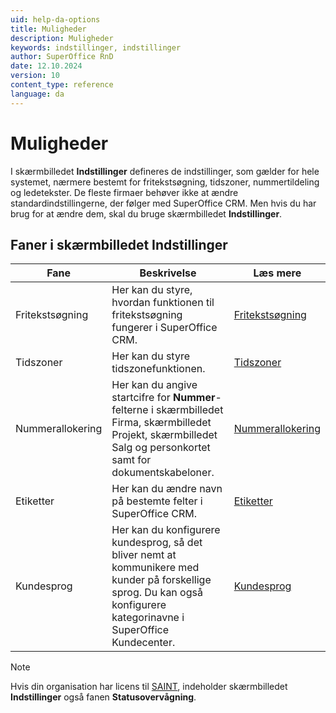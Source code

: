 ```yaml
---
uid: help-da-options
title: Muligheder
description: Muligheder
keywords: indstillinger, indstillinger
author: SuperOffice RnD
date: 12.10.2024
version: 10
content_type: reference
language: da
---
```


# Muligheder

I skærmbilledet **Indstillinger** defineres de indstillinger, som gælder for hele systemet, nærmere bestemt for fritekstsøgning, tidszoner, nummertildeling og ledetekster. De fleste firmaer behøver ikke at ændre standardindstillingerne, der følger med SuperOffice CRM. Men hvis du har brug for at ændre dem, skal du bruge skærmbilledet **Indstillinger**.

## Faner i skærmbilledet Indstillinger

| Fane | Beskrivelse | Læs mere |
|---|---|---|
| Fritekstsøgning | Her kan du styre, hvordan funktionen til fritekstsøgning fungerer i SuperOffice CRM. | [Fritekstsøgning][1] |
| Tidszoner | Her kan du styre tidszonefunktionen. | [Tidszoner][2] |
| Nummerallokering | Her kan du angive startcifre for **Nummer**-felterne i skærmbilledet Firma, skærmbilledet Projekt, skærmbilledet Salg og personkortet samt for dokumentskabeloner. | [Nummerallokering][3] |
| Etiketter | Her kan du ændre navn på bestemte felter i SuperOffice CRM. | [Etiketter][4] |
| Kundesprog | Her kan du konfigurere kundesprog, så det bliver nemt at kommunikere med kunder på forskellige sprog. Du kan også konfigurere kategorinavne i SuperOffice Kundecenter. | [Kundesprog][6] |

> [!NOTE]
> Hvis din organisation har licens til [SAINT][7], indeholder skærmbilledet **Indstillinger** også fanen **Statusovervågning**.

<!-- Referenced links -->
[1]: freetext-search/index.md
[2]: time-zones/index.md
[3]: number-allocation/index.md
[4]: labels/index.md
[6]: ../../../localization/learn/customer-languages.md
[7]: ../../../saint/learn/index.md

<!-- Referenced images -->
